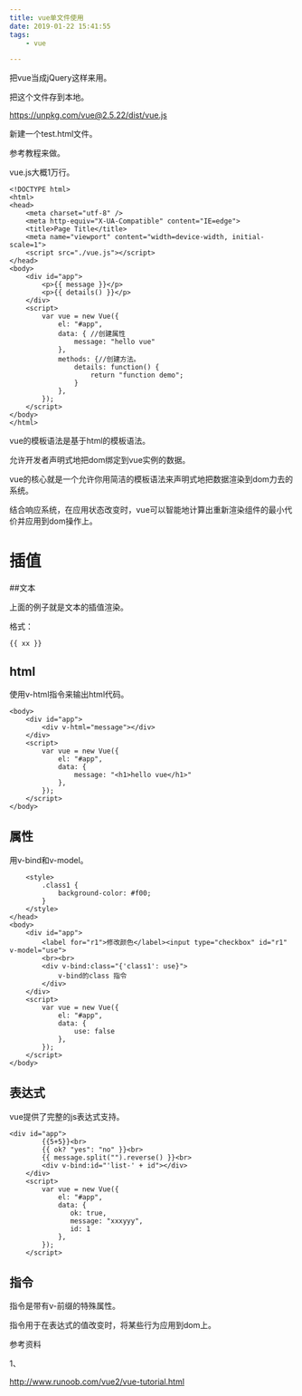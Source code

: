 ```yaml
---
title: vue单文件使用
date: 2019-01-22 15:41:55
tags:
	- vue

---
```




把vue当成jQuery这样来用。

把这个文件存到本地。

https://unpkg.com/vue@2.5.22/dist/vue.js

新建一个test.html文件。

参考教程来做。

vue.js大概1万行。

```
<!DOCTYPE html>
<html>
<head>
    <meta charset="utf-8" />
    <meta http-equiv="X-UA-Compatible" content="IE=edge">
    <title>Page Title</title>
    <meta name="viewport" content="width=device-width, initial-scale=1">
    <script src="./vue.js"></script>
</head>
<body>
    <div id="app">
        <p>{{ message }}</p>
        <p>{{ details() }}</p>
    </div>
    <script>
        var vue = new Vue({
            el: "#app",
            data: { //创建属性
                message: "hello vue"
            },
            methods: {//创建方法。
                details: function() {
                    return "function demo";
                }
            },
        });
    </script>
</body>
</html>
```



vue的模板语法是基于html的模板语法。

允许开发者声明式地把dom绑定到vue实例的数据。

vue的核心就是一个允许你用简洁的模板语法来声明式地把数据渲染到dom力去的系统。

结合响应系统，在应用状态改变时，vue可以智能地计算出重新渲染组件的最小代价并应用到dom操作上。

# 插值

##文本

上面的例子就是文本的插值渲染。

格式：

```
{{ xx }}
```

## html

使用v-html指令来输出html代码。

```
<body>
    <div id="app">
        <div v-html="message"></div>
    </div>
    <script>
        var vue = new Vue({
            el: "#app",
            data: {
                message: "<h1>hello vue</h1>"
            },
        });
    </script>
</body>
```

## 属性

用v-bind和v-model。

```
    <style>
        .class1 {
            background-color: #f00;
        }
    </style>
</head>
<body>
    <div id="app">
        <label for="r1">修改颜色</label><input type="checkbox" id="r1" v-model="use">
        <br><br>
        <div v-bind:class="{'class1': use}">
            v-bind的class 指令
        </div>
    </div>
    <script>
        var vue = new Vue({
            el: "#app",
            data: {
                use: false
            },
        });
    </script>
</body>
```

## 表达式

vue提供了完整的js表达式支持。

```
<div id="app">
        {{5+5}}<br>
        {{ ok? "yes": "no" }}<br>
        {{ message.split("").reverse() }}<br>
        <div v-bind:id="'list-' + id"></div>
    </div>
    <script>
        var vue = new Vue({
            el: "#app",
            data: {
               ok: true,
               message: "xxxyyy",
               id: 1
            },
        });
    </script>
```

## 指令

指令是带有v-前缀的特殊属性。

指令用于在表达式的值改变时，将某些行为应用到dom上。







参考资料

1、

http://www.runoob.com/vue2/vue-tutorial.html